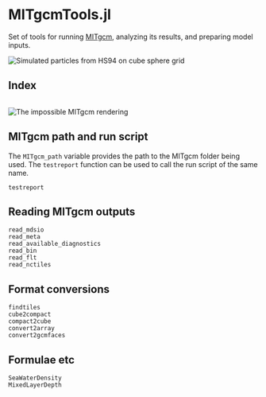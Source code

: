 # MITgcmTools.jl

Set of tools for running [MITgcm](https://mitgcm.readthedocs.io/en/latest/?badge=latest), analyzing its results, and preparing model inputs.

![Simulated particles from HS94 on cube sphere grid](https://user-images.githubusercontent.com/20276764/111042787-12377e00-840d-11eb-8ddb-64cc1cfd57fd.png)

## Index

```@index
```

![The impossible MITgcm rendering](https://user-images.githubusercontent.com/20276764/97648227-970b9780-1a2a-11eb-81c4-65ec2c87efc6.png)

## MITgcm path and run script

The `MITgcm_path` variable provides the path to the MITgcm folder being used. The `testreport` function can be used to call the run script of the same name.

```@docs
testreport
```

## Reading MITgcm outputs

```@docs
read_mdsio
read_meta
read_available_diagnostics
read_bin
read_flt
read_nctiles
```

## Format conversions

```@docs
findtiles
cube2compact
compact2cube
convert2array
convert2gcmfaces
```

## Formulae etc

```@docs
SeaWaterDensity
MixedLayerDepth
```


